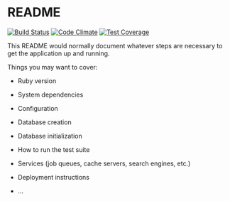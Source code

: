 # README

[![Build Status](https://travis-ci.org/kaspernj/service_watcher.svg?branch=master)](https://travis-ci.org/kaspernj/service_watcher)
[![Code Climate](https://codeclimate.com/github/kaspernj/service_watcher.png)](https://codeclimate.com/github/kaspernj/service_watcher)
[![Test Coverage](https://codeclimate.com/github/kaspernj/service_watcher/badges/coverage.svg)](https://codeclimate.com/github/kaspernj/service_watcher)

This README would normally document whatever steps are necessary to get the
application up and running.

Things you may want to cover:

* Ruby version

* System dependencies

* Configuration

* Database creation

* Database initialization

* How to run the test suite

* Services (job queues, cache servers, search engines, etc.)

* Deployment instructions

* ...
